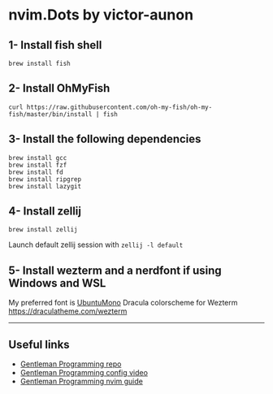 # nvim.Dots by victor-aunon

## 1- Install fish shell
```
brew install fish 
```
## 2- Install OhMyFish
```
curl https://raw.githubusercontent.com/oh-my-fish/oh-my-fish/master/bin/install | fish
```
## 3- Install the following dependencies
```
brew install gcc
brew install fzf
brew install fd
brew install ripgrep
brew install lazygit
```

## 4- Install zellij
```
brew install zellij
```

Launch default zellij session with `zellij -l default`

## 5- Install wezterm and a nerdfont if using Windows and WSL
My preferred font is [UbuntuMono](https://github.com/ryanoasis/nerd-fonts/releases/download/v3.2.1/UbuntuMono.zip) 
Dracula colorscheme for Wezterm https://draculatheme.com/wezterm

--- 
## Useful links
- [Gentleman Programming repo](https://github.com/Gentleman-Programming/Gentleman.Dots)
- [Gentleman Programming config video](https://www.youtube.com/watch?v=xBU2nuMCMRQ)
- [Gentleman Programming nvim guide](https://www.youtube.com/watch?v=fPLGOVHJowE)
